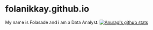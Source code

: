 # folanikkay.github.io

My name is Folasade and i am a Data Analyst.
[![Anurag's github stats](https://github-readme-stats.vercel.app/api?username=folanikkay)](https://github.com/anuraghazra/github-readme-stats)
